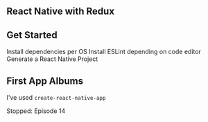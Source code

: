 React Native with Redux
------------------------

## Get Started 

Install dependencies per OS
Install ESLint depending on code editor
Generate a React Native Project

## First App Albums

I've used `create-react-native-app`

Stopped: Episode 14



